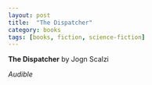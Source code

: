```yaml
---
layout: post
title:  "The Dispatcher"
category: books
tags: [books, fiction, science-fiction]
---
```


**The Dispatcher** by Jogn Scalzi

*Audible*

